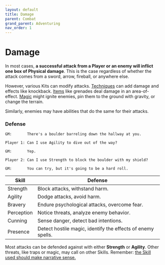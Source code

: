 ```yaml
---
layout: default
title: Damage
parent: Combat
grand_parent: Adventuring
nav_order: 1
---
```


# Damage

In most cases, **a successful attack from a Player or an enemy will inflict one box of Physical damage**. This is the case regardless of whether the attack comes from a sword, arrow, fireball, or anywhere else.

However, various Kits can modify attacks. [Techniques](../../classes/soldier/index.md) can add damage and effects like knockback. [Items](../../classes/alchemist/index.md) like grenades deal damage in an area-of-effect. [Magic](../../classes/mage/index.md) might ignite enemies, pin them to the ground with gravity, or change the terrain.

Similarly, enemies may have abilities that do the same for their attacks.

### Defense

    GM:       There's a boulder barreling down the hallway at you.

    Player 1: Can I use Agility to dive out of the way?

    GM:       Yep.

    Player 2: Can I use Strength to block the boulder with my shield?

    GM:       You can try, but it's going to be a hard roll.

| Skill      | Defense                                                     |
| ---------- | ----------------------------------------------------------- |
| Strength   | Block attacks, withstand harm.                              |
| Agility    | Dodge attacks, avoid harm.                                  |
| Bravery    | Endure psychological attacks, overcome fear.                |
| Perception | Notice threats, analyze enemy behavior.                     |
| Cunning    | Sense danger, detect bad intentions.                        |
| Presence   | Detect hostile magic, identify the effects of enemy spells. |

Most attacks can be defended against with either **<span style="color: {{ site.soldier_color }}">Strength</span>** or **<span style="color: {{ site.scoundrel_color }}">Agility</span>**. Other threats, like traps or magic, may call on other Skills. Remember: [the Skill used should make narrative sense.](https://fate-srd.com/fate-core/what-do-during-play#the-silver-rule)
